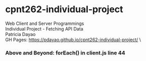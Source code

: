# cpnt262-individual-project
Web Client and Server Programmings \
Individual Project - Fetching API Data \
Patricia Dayao \
GH Pages: https://pdayao.github.io/cpnt262-individual-project/ \
### Above and Beyond: forEach() in client.js line 44
